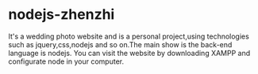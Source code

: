 # nodejs-zhenzhi
It's a wedding photo website and is a personal project,using technologies such as jquery,css,nodejs and so on.The main show is the back-end language is nodejs.
You can visit the website by downloading XAMPP and configurate node in your computer.
